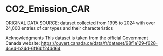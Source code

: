 # CO2_Emission_CAR
ORIGINAL DATA SOURCE:
dataset collected from 1995 to 2024 with over 24,000 entries of car types and their characteristics

Acknowledgments This dataset is taken from the official Government Canada website:
https://ouvert.canada.ca/data/fr/dataset/98f1a129-f628-4ce4-b24d-6f16bf24dd64

